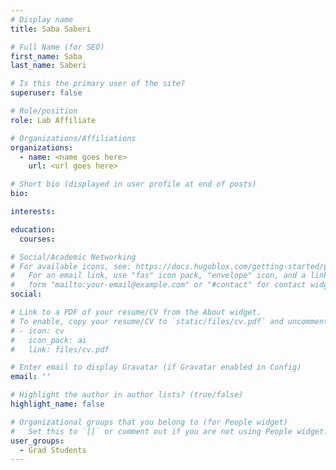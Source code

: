 ```yaml
---
# Display name
title: Saba Saberi

# Full Name (for SEO)
first_name: Saba
last_name: Saberi

# Is this the primary user of the site?
superuser: false

# Role/position
role: Lab Affiliate

# Organizations/Affiliations
organizations:
  - name: <name goes here>
    url: <url goes here>

# Short bio (displayed in user profile at end of posts)
bio:

interests:

education:
  courses:

# Social/Academic Networking
# For available icons, see: https://docs.hugoblox.com/getting-started/page-builder/#icons
#   For an email link, use "fas" icon pack, "envelope" icon, and a link in the
#   form "mailto:your-email@example.com" or "#contact" for contact widget.
social:

# Link to a PDF of your resume/CV from the About widget.
# To enable, copy your resume/CV to `static/files/cv.pdf` and uncomment the lines below.
# - icon: cv
#   icon_pack: ai
#   link: files/cv.pdf

# Enter email to display Gravatar (if Gravatar enabled in Config)
email: ''

# Highlight the author in author lists? (true/false)
highlight_name: false

# Organizational groups that you belong to (for People widget)
#   Set this to `[]` or comment out if you are not using People widget.
user_groups:
  - Grad Students
---
```

